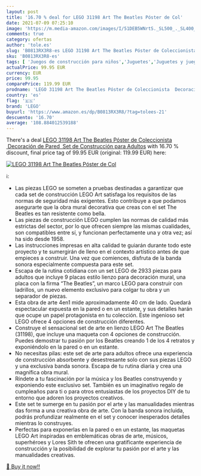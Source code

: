 ```yaml
---
layout: post
title: '16.70 % deal for LEGO 31198 Art The Beatles Póster de Col'
date: 2021-07-09 07:25:10
image: 'https://m.media-amazon.com/images/I/51DEB5WNrtS._SL500_._SL400_.jpg'
comments: true
category: ofertas
author: 'tole.es'
slug: 'B0813RX3R8-es LEGO 31198 Art The Beatles Póster de Coleccionista...'
sku: 'B0813RX3R8-es'
tags: [ 'Juegos de construcción para niños','Juguetes','Juguetes y juegos','lego', ]
actualPrice: 99.95 EUR
currency: EUR
price: 99.95
comparePrice: 119.99 EUR
prodname: 'LEGO 31198 Art The Beatles Póster de Coleccionista  Decoración de Pared  Set de Construcción para Adultos'
country: 'es'
flag: '🇪🇸'
brand: 'LEGO'
buyurl: 'https://www.amazon.es/dp/B0813RX3R8/?tag=tolees-21'
descuento: '16.70'
average: '108.884012539188'
---
```


There's a deal [LEGO 31198 Art The Beatles Póster de Coleccionista  Decoración de Pared  Set de Construcción para Adultos](https://www.amazon.es/dp/B0813RX3R8/?tag=tolees-21)  with  16.70 % discount, final price tag of  99.95 EUR (original: 119.99 EUR) here:

[![LEGO 31198 Art The Beatles Póster de Col](https://m.media-amazon.com/images/I/51DEB5WNrtS._SL500_._SL400_.jpg)](https://www.amazon.es/dp/B0813RX3R8/?tag=tolees-21)

ℹ️:

- Las piezas LEGO se someten a pruebas destinadas a garantizar que cada set de construcción LEGO Art satisfaga los requisitos de las normas de seguridad más exigentes. Esto contribuye a que podamos asegurarte que la obra mural decorativa que creas con el set The Beatles es tan resistente como bella.
- Las piezas de construcción LEGO cumplen las normas de calidad más estrictas del sector, por lo que ofrecen siempre las mismas cualidades, son compatibles entre sí, y funcionan perfectamente una y otra vez; así ha sido desde 1958.
- Las instrucciones impresas en alta calidad te guiarán durante todo este proyecto y te sumergirán de lleno en el contexto artístico antes de que empieces a construir. Una vez que comiences, disfruta de la banda sonora especialmente compuesta para este set.
- Escapa de la rutina cotidiana con un set LEGO de 2933 piezas para adultos que incluye 9 placas estilo lienzo para decoración mural, una placa con la firma “The Beatles”, un marco LEGO para construir con ladrillos, un nuevo elemento exclusivo para colgar tu obra y un separador de piezas.
- Esta obra de arte 4en1 mide aproximadamente 40 cm de lado. Quedará espectacular expuesta en la pared o en un estante, y sus detalles harán que ocupe un papel protagonista en tu colección. Este ingenioso set LEGO ofrece 4 opciones de construcción diferentes.
- Construye el sensacional set de arte en lienzo LEGO Art The Beatles (31198), que incluye una maqueta con 4 opciones de construcción. Puedes demostrar tu pasión por los Beatles creando 1 de los 4 retratos y exponiéndolo en la pared o en un estante.
- No necesitas pilas: este set de arte para adultos ofrece una experiencia de construcción absorbente y desestresante solo con sus piezas LEGO y una exclusiva banda sonora. Escapa de tu rutina diaria y crea una magnífica obra mural.
- Ríndete a tu fascinación por la música y los Beatles construyendo y exponiendo este exclusivo set. También es un imaginativo regalo de cumpleaños para ti o para otros entusiastas de los proyectos DIY de tu entorno que adoren los proyectos creativos.
- Este set te sumerge en tu pasión por el arte y las manualidades mientras das forma a una creativa obra de arte. Con la banda sonora incluida, podrás profundizar realmente en el set y conocer inesperados detalles mientras lo construyes.
- Perfectas para exponerlas en la pared o en un estante, las maquetas LEGO Art inspiradas en emblemáticas obras de arte, músicos, superhéroes y Lores Sith te ofrecen una gratificante experiencia de construcción y la posibilidad de explorar tu pasión por el arte y las manualidades creativas.

[🛒 Buy it now!!](https://www.amazon.es/dp/B0813RX3R8/?tag=tolees-21)
